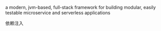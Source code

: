 a modern, jvm-based, full-stack framework for building modular, easily testable microservice and serverless applications

依赖注入